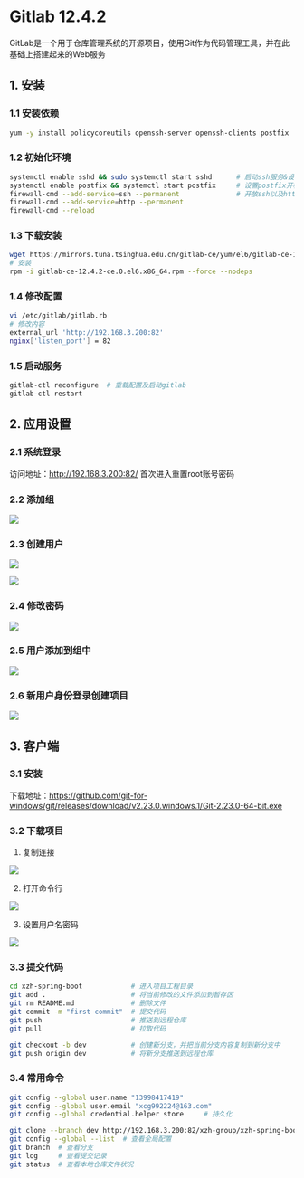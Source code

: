 # Gitlab 12.4.2

GitLab是一个用于仓库管理系统的开源项目，使用Git作为代码管理工具，并在此基础上搭建起来的Web服务

## 1. 安装

### 1.1 安装依赖

```bash
yum -y install policycoreutils openssh-server openssh-clients postfix   # 安装依赖
```

### 1.2 初始化环境

```bash
systemctl enable sshd && sudo systemctl start sshd      # 启动ssh服务&设置为开机启动
systemctl enable postfix && systemctl start postfix     # 设置postfix开机自启，并启动，postfix支持gitlab发信功能
firewall-cmd --add-service=ssh --permanent              # 开放ssh以及http服务，然后重新加载防火墙列表
firewall-cmd --add-service=http --permanent
firewall-cmd --reload
```

### 1.3 下载安装

```bash
wget https://mirrors.tuna.tsinghua.edu.cn/gitlab-ce/yum/el6/gitlab-ce-12.4.2-ce.0.el6.x86_64.rpm --no-check-certificate
# 安装
rpm -i gitlab-ce-12.4.2-ce.0.el6.x86_64.rpm --force --nodeps
```

### 1.4 修改配置

```bash
vi /etc/gitlab/gitlab.rb
# 修改内容
external_url 'http://192.168.3.200:82'
nginx['listen_port'] = 82
```

### 1.5 启动服务

```bash
gitlab-ctl reconfigure  # 重载配置及启动gitlab
gitlab-ctl restart
```

## 2. 应用设置

### 2.1 系统登录

访问地址：http://192.168.3.200:82/ 首次进入重置root账号密码

### 2.2 添加组

![](../../assets/_images/deploy/gitlab/create_group.png)

### 2.3 创建用户

![](../../assets/_images/deploy/gitlab/create_user.png)


![](../../assets/_images/deploy/gitlab/create_user2.png)

### 2.4 修改密码

![](../../assets/_images/deploy/gitlab/update_user.png)


### 2.5 用户添加到组中

![](../../assets/_images/deploy/gitlab/group_add_user.png)


### 2.6 新用户身份登录创建项目

![](../../assets/_images/deploy/gitlab/create_project.png)


## 3. 客户端

### 3.1 安装

下载地址：https://github.com/git-for-windows/git/releases/download/v2.23.0.windows.1/Git-2.23.0-64-bit.exe

### 3.2 下载项目

1. 复制连接

![](../../assets/_images/deploy/gitlab/project_clone.png)

2. 打开命令行

![](../../assets/_images/deploy/gitlab/gitlab_base_cmd.png)

3. 设置用户名密码

![](../../assets/_images/deploy/gitlab/gitlab_auth.png)


### 3.3 提交代码

```bash
cd xzh-spring-boot            # 进入项目工程目录
git add .                     # 将当前修改的文件添加到暂存区
git rm README.md              # 删除文件
git commit -m "first commit"  # 提交代码
git push                      # 推送到远程仓库
git pull                      # 拉取代码

git checkout -b dev           # 创建新分支，并把当前分支内容复制到新分支中
git push origin dev           # 将新分支推送到远程仓库
```

### 3.4 常用命令

```bash
git config --global user.name "13998417419"
git config --global user.email "xcg992224@163.com"
git config --global credential.helper store     # 持久化

git clone --branch dev http://192.168.3.200:82/xzh-group/xzh-spring-boot.git
git config --global --list  # 查看全局配置
git branch  # 查看分支
git log     # 查看提交记录
git status  # 查看本地仓库文件状况
```